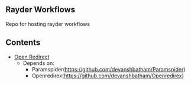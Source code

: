 ## Rayder Workflows

 Repo for hosting rayder workflows 


## Contents

- [Open Redirect](https://github.com/devanshbatham/rayder-workflows/blob/main/http/open-redirect.yaml)
    - Depends on: 
        - Paramspider(https://github.com/devanshbatham/Paramspider)
        - Openredirex(https://github.com/devanshbatham/Openredirex)
